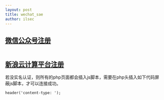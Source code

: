 ```yaml
---
layout: post
title: wechat_sae
author: ilsec
---
```


## [微信公众号注册](http://mp.weixin.qq.com/)

```

```

## [新浪云计算平台注册](http://www.sinacloud.com/)

若没实名认证，则所有的php页面都会插入js脚本，需要在php头插入如下代码屏蔽js脚本，才可以连接成功。

```
header('content-type: ');
```
